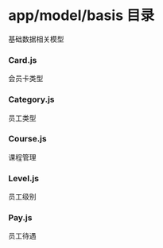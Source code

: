 # app/model/basis 目录
基础数据相关模型
### Card.js
会员卡类型
### Category.js
员工类型
### Course.js
课程管理
### Level.js
员工级别
### Pay.js
员工待遇